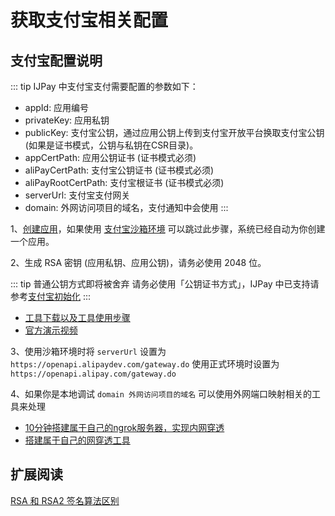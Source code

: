 # 获取支付宝相关配置

## 支付宝配置说明

::: tip IJPay 中支付宝支付需要配置的参数如下：
- appId: 应用编号
- privateKey: 应用私钥
- publicKey: 支付宝公钥，通过应用公钥上传到支付宝开放平台换取支付宝公钥(如果是证书模式，公钥与私钥在CSR目录)。
- appCertPath: 应用公钥证书 (证书模式必须)
- aliPayCertPath: 支付宝公钥证书 (证书模式必须)
- aliPayRootCertPath: 支付宝根证书 (证书模式必须)
- serverUrl: 支付宝支付网关
- domain: 外网访问项目的域名，支付通知中会使用
:::

1、[创建应用](https://docs.open.alipay.com/200/105310)，如果使用 [支付宝沙箱环境](https://docs.open.alipay.com/200/105311/) 
可以跳过此步骤，系统已经自动为你创建一个应用。

2、生成 RSA 密钥 (应用私钥、应用公钥)，请务必使用 2048 位。

::: tip 普通公钥方式即将被舍弃
请务必使用「公钥证书方式」，IJPay 中已支持请参考[支付宝初始化](../alipay/init.md)
:::
 
- [工具下载以及工具使用步骤](https://docs.open.alipay.com/291/105971)
- [官方演示视频](https://docs.open.alipay.com/291/106103)
    
3、使用沙箱环境时将 `serverUrl` 设置为 `https://openapi.alipaydev.com/gateway.do` 
使用正式环境时设置为 `https://openapi.alipay.com/gateway.do`

4、如果你是本地调试 `domain 外网访问项目的域名` 可以使用外网端口映射相关的工具来处理

- [10分钟搭建属于自己的ngrok服务器，实现内网穿透](https://www.jianshu.com/p/b81bb6a3c0b9)
- [搭建属于自己的网穿透工具](https://www.jianshu.com/p/c0d7cb4cb00f)


## 扩展阅读

[RSA 和 RSA2 签名算法区别](https://docs.open.alipay.com/291/106115)

